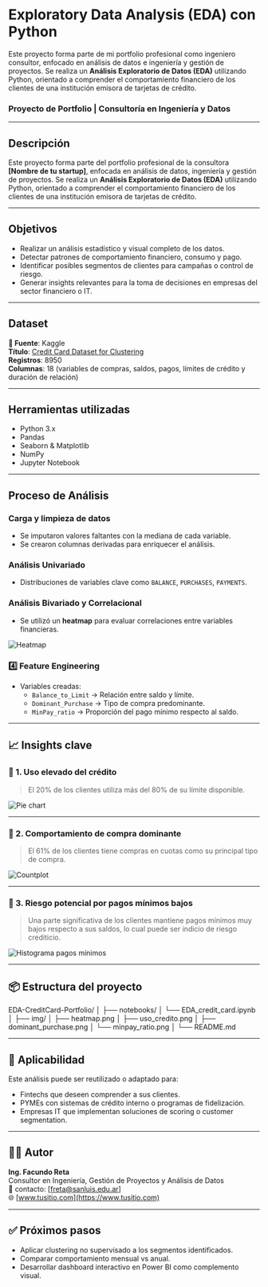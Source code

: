 # Exploratory Data Analysis (EDA) con Python
Este proyecto forma parte de mi portfolio profesional como ingeniero consultor, enfocado en análisis de datos e ingeniería y gestión de proyectos.  Se realiza un **Análisis Exploratorio de Datos (EDA)** utilizando Python, orientado a comprender el comportamiento financiero de los clientes de una institución emisora de tarjetas de crédito.


 
### Proyecto de Portfolio | Consultoría en Ingeniería y Datos
---
## Descripción

Este proyecto forma parte del portfolio profesional de la consultora **[Nombre de tu startup]**, enfocada en análisis de datos, ingeniería y gestión de proyectos. Se realiza un **Análisis Exploratorio de Datos (EDA)** utilizando Python, orientado a comprender el comportamiento financiero de los clientes de una institución emisora de tarjetas de crédito.

---

## Objetivos

- Realizar un análisis estadístico y visual completo de los datos.
- Detectar patrones de comportamiento financiero, consumo y pago.
- Identificar posibles segmentos de clientes para campañas o control de riesgo.
- Generar insights relevantes para la toma de decisiones en empresas del sector financiero o IT.

---

## Dataset

**🔗 Fuente**: Kaggle  
**Título**: [Credit Card Dataset for Clustering](https://www.kaggle.com/datasets/arjunbhasin2013/ccdata)  
**Registros**: 8950  
**Columnas**: 18 (variables de compras, saldos, pagos, límites de crédito y duración de relación)

---

## Herramientas utilizadas

- Python 3.x
- Pandas
- Seaborn & Matplotlib
- NumPy
- Jupyter Notebook

---

## Proceso de Análisis

### Carga y limpieza de datos  
- Se imputaron valores faltantes con la mediana de cada variable.
- Se crearon columnas derivadas para enriquecer el análisis.

### Análisis Univariado  
- Distribuciones de variables clave como `BALANCE`, `PURCHASES`, `PAYMENTS`.

### Análisis Bivariado y Correlacional  
- Se utilizó un **heatmap** para evaluar correlaciones entre variables financieras.

![Heatmap](img/HeatmapCorrelation.png)

### 4️⃣ Feature Engineering  
- Variables creadas:  
  - `Balance_to_Limit` → Relación entre saldo y límite.
  - `Dominant_Purchase` → Tipo de compra predominante.
  - `MinPay_ratio` → Proporción del pago mínimo respecto al saldo.

---

## 📈 Insights clave

### 📌 1. Uso elevado del crédito
> El 20% de los clientes utiliza más del 80% de su límite disponible.

![Pie chart](img/uso_credito.png)
   
---

### 📌 2. Comportamiento de compra dominante
> El 61% de los clientes tiene compras en cuotas como su principal tipo de compra.

![Countplot](img/compra_dominante.png)

---

### 📌 3. Riesgo potencial por pagos mínimos bajos
> Una parte significativa de los clientes mantiene pagos mínimos muy bajos respecto a sus saldos, lo cual puede ser indicio de riesgo crediticio.

![Histograma pagos mínimos](img/minpay_ratio.png)

---

## 📦 Estructura del proyecto

EDA-CreditCard-Portfolio/
│
├── notebooks/
│ └── EDA_credit_card.ipynb
│
├── img/
│ ├── heatmap.png
│ ├── uso_credito.png
│ ├── dominant_purchase.png
│ └── minpay_ratio.png
│
└── README.md


---

## 💼 Aplicabilidad

Este análisis puede ser reutilizado o adaptado para:

- Fintechs que deseen comprender a sus clientes.
- PYMEs con sistemas de crédito interno o programas de fidelización.
- Empresas IT que implementan soluciones de scoring o customer segmentation.

---

## 👨‍💼 Autor

**Ing. Facundo Reta**  
Consultor en Ingeniería, Gestión de Proyectos y Análisis de Datos  
📧 contacto: [freta@sanluis.edu.ar]  
🌐 [www.tusitio.com](https://www.tusitio.com)

---

## ✅ Próximos pasos

- Aplicar clustering no supervisado a los segmentos identificados.
- Comparar comportamiento mensual vs anual.
- Desarrollar dashboard interactivo en Power BI como complemento visual.


